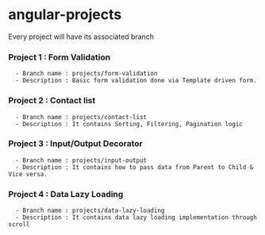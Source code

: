 # angular-projects
Every project will have its associated branch

### Project 1 : Form Validation
```
  - Branch name : projects/form-validation
  - Description : Basic form validation done via Template driven form.
```

### Project 2 : Contact list
```
  - Branch name : projects/contact-list
  - Description : It contains Sorting, Filtering, Pagination logic
```

### Project 3 : Input/Output Decorator
```
  - Branch name : projects/input-output
  - Description : It contains how to pass data from Parent to Child & Vice versa.
```

### Project 4 : Data Lazy Loading
```
  - Branch name : projects/data-lazy-loading
  - Description : It contains data lazy loading implementation through scroll
```

